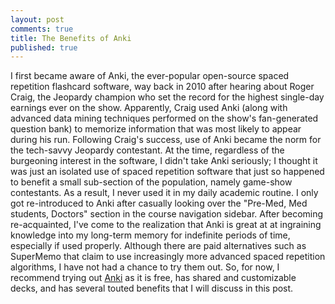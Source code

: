 ```yaml
---
layout: post
comments: true
title: The Benefits of Anki
published: true
---
```


I first became aware of Anki, the ever-popular open-source spaced repetition flashcard software, way back in 2010 after hearing about Roger Craig, the Jeopardy champion who set the record for the highest single-day earnings ever on the show. Apparently, Craig used Anki (along with advanced data mining techniques performed on the show's fan-generated question bank) to memorize information that was most likely to appear during his run. Following Craig's success, use of Anki became the norm for the tech-savvy Jeopardy contestant. At the time, regardless of the burgeoning interest in the software, I didn't take Anki seriously; I thought it was just an isolated use of spaced repetition software that just so happened to benefit a small sub-section of the population, namely game-show contestants. As a result, I never used it in my daily academic routine. I only got re-introduced to Anki after casually looking over the "Pre-Med, Med students, Doctors" section in the course navigation sidebar. After becoming re-acquainted, I've come to the realization that Anki is great at at ingraining knowledge into my long-term memory for indefinite periods of time, especially if used properly. Although there are paid alternatives such as SuperMemo that claim to use increasingly more advanced spaced repetition algorithms, I have not had a chance to try them out. So, for now, I recommend trying out [Anki](https://apps.ankiweb.net/) as it is free, has shared and customizable decks, and has several touted benefits that I will discuss in this post.



